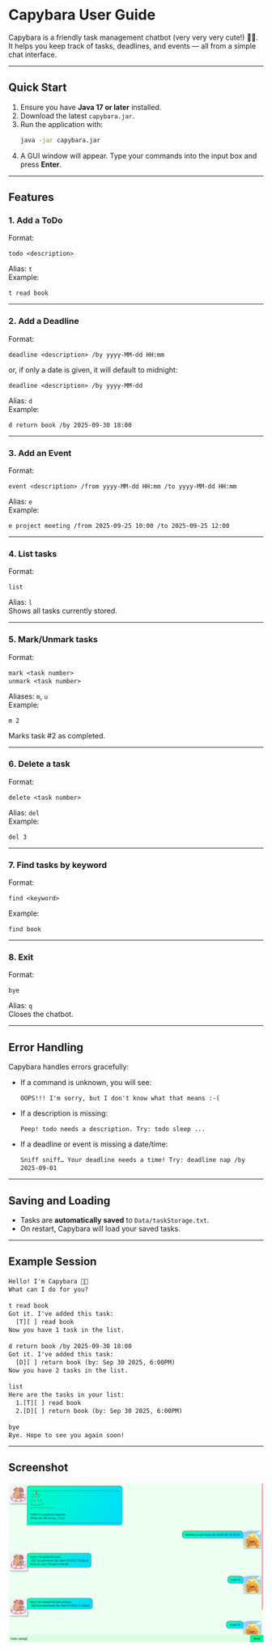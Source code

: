 # Capybara User Guide  

Capybara is a friendly task management chatbot (very very very cute!) 🐹🍊.  
It helps you keep track of tasks, deadlines, and events — all from a simple chat interface.  

---

## Quick Start  

1. Ensure you have **Java 17 or later** installed.  
2. Download the latest `capybara.jar`.  
3. Run the application with:  
   ```bash
   java -jar capybara.jar
   ```  
4. A GUI window will appear. Type your commands into the input box and press **Enter**.  

---

## Features  

### 1. Add a ToDo  
Format:  
```
todo <description>
```  
Alias: `t`  
Example:  
```
t read book
```  

---

### 2. Add a Deadline  
Format:  
```
deadline <description> /by yyyy-MM-dd HH:mm
```  
or, if only a date is given, it will default to midnight:  
```
deadline <description> /by yyyy-MM-dd
```  
Alias: `d`  
Example:  
```
d return book /by 2025-09-30 18:00
```  

---

### 3. Add an Event  
Format:  
```
event <description> /from yyyy-MM-dd HH:mm /to yyyy-MM-dd HH:mm
```  
Alias: `e`  
Example:  
```
e project meeting /from 2025-09-25 10:00 /to 2025-09-25 12:00
```  

---

### 4. List tasks  
Format:  
```
list
```  
Alias: `l`  
Shows all tasks currently stored.  

---

### 5. Mark/Unmark tasks  
Format:  
```
mark <task number>
unmark <task number>
```  
Aliases: `m`, `u`  
Example:  
```
m 2
```  
Marks task #2 as completed.  

---

### 6. Delete a task  
Format:  
```
delete <task number>
```  
Alias: `del`  
Example:  
```
del 3
```  

---

### 7. Find tasks by keyword  
Format:  
```
find <keyword>
```  
Example:  
```
find book
```  

---

### 8. Exit  
Format:  
```
bye
```  
Alias: `q`  
Closes the chatbot.  

---

## Error Handling  

Capybara handles errors gracefully:  
- If a command is unknown, you will see:  
  ```
  OOPS!!! I'm sorry, but I don't know what that means :-(
  ```  
- If a description is missing:  
  ```
  Peep! todo needs a description. Try: todo sleep ...
  ```  
- If a deadline or event is missing a date/time:  
  ```
  Sniff sniff… Your deadline needs a time! Try: deadline nap /by 2025-09-01
  ```  

---

## Saving and Loading  

- Tasks are **automatically saved** to `Data/taskStorage.txt`.  
- On restart, Capybara will load your saved tasks.  

---

## Example Session  

```
Hello! I'm Capybara 🐹🍊
What can I do for you?

t read book
Got it. I've added this task:
  [T][ ] read book
Now you have 1 task in the list.

d return book /by 2025-09-30 18:00
Got it. I've added this task:
  [D][ ] return book (by: Sep 30 2025, 6:00PM)
Now you have 2 tasks in the list.

list
Here are the tasks in your list:
  1.[T][ ] read book
  2.[D][ ] return book (by: Sep 30 2025, 6:00PM)

bye
Bye. Hope to see you again soon!
```

---

## Screenshot  

![UI Screenshot](Ui.png)  
